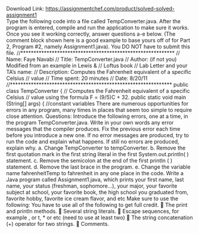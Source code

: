 Download Link: https://assignmentchef.com/product/solved-solved-assignment1
<br>
Type the following code into a file called TempConverter.java. After the program is entered, compile and run the application to make sure it works. Once you see it working correctly, answer questions a-e below. (The comment block shown here is a good example to base yours off of for Part 2, Program #2, namely Assignment1.java). You DO NOT have to submit this file. //*********************************************************** // Name: Faye Navabi // Title: TempConverter.java // Author: (if not you) Modified from an example in Lewis &amp; // Loftus book // Lab Letter and your TA’s name: // Description: Computes the Fahrenheit equivalent of a specific Celsius // value // Time spent: 20 minutes // Date: 8/20/11 //************************************************************** public class TempConverter { // Computes the Fahrenheit equivalent of a specific Celsius // value using the formula F = (9/5)C + 32. public static void main (String[] args) { //constant variables There are numerous opportunities for errors in any program, many times in places that seem too simple to require close attention. Questions: Introduce the following errors, one at a time, in the program TempConverter.java. Write in your own words any error messages that the compiler produces. Fix the previous error each time before you introduce a new one. If no error messages are produced, try to run the code and explain what happens. If still no errors are produced, explain why. a. Change TempConverter to tempConverter. b. Remove the first quotation mark in the first string literal in the first System.out.println( ) statement. c. Remove the semicolon at the end of the first println ( ) statement. d. Remove the last brace in the program. e. Change the variable name fahrenheitTemp to fahrenheit in any one place in the code. Write a Java program called Assignment1.java, which prints your first name, last name, your status (freshman, sophomore…), your major, your favorite subject at school, your favorite book, the high school you graduated from, favorite hobby, favorite ice cream flavor, and etc Make sure to use the following: You have to use all of the following to get full credit.  The print and println methods.  Several string literals.  Escape sequences, for example 
, or t, * or etc (need to use at least two)  The string concatenation (+) operator for two strings.  Comments.